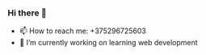 ### Hi there 👋
- 📫 How to reach me:  +375296725603
- 🔭 I’m currently working on learning web development

<!--
**kakaJuli/kakaJuli** is a ✨ _special_ ✨ repository because its `README.md` (this file) appears on your GitHub profile.

Here are some ideas to get you started:

- 🔭 I’m currently working on learning web development
- 🌱 I’m currently learning 
- 👯 I’m looking to collaborate on ...
- 💬 Ask me about ...
- 📫 How to reach me:  +375296725603
- 😄 Pronouns: ...
- ⚡ Fun fact: ...
-->
